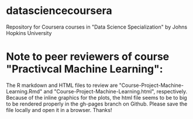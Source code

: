 datasciencecoursera
===================
Repository for Coursera courses in "Data Science Specialization" by Johns Hopkins University

# Note to peer reviewers of course "Practivcal Machine Learning":
The R markdown and HTML files to review are "Course-Project-Machine-Learning.Rmd" and
"Course-Project-Machine-Learning.html", respectively. Because of the inline graphics for the plots, the html file seems to be to big to be rendered properly in the gh-pages branch on Github. Please save the file locally and open it in a browser. Thanks!


